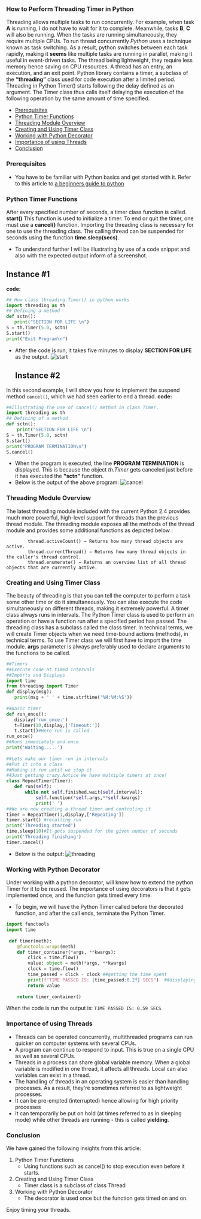 ### How to Perform Threading Timer in Python

Threading allows multiple tasks to run concurrently. For example, when task **A** is running, I do not have to wait for it to complete. Meanwhile, tasks **B**, **C** will also be running. When the tasks are running simultaneously, they require multiple CPUs.
To run thread concurrently *Python* uses a technique known as task switching. As a result, python switches between each task rapidly, making it **seems** like multiple tasks are running in parallel, making it useful in event-driven tasks.
The thread being lightweight, they require less memory hence saving on CPU resources.
A thread has an entry, an execution, and an exit point.
Python library contains a timer, a subclass of the **“threading”** class used for code execution after a limited period. Threading in Python Timer() starts following the delay defined as an argument. The Timer class thus calls itself delaying the execution of the following operation by the same amount of time specified.

-  [Prerequisites](#prerequisites)
-  [Python Timer Functions ](#python-timer-functions)
-  [Threading Module Overview](#threading-module-overview)
-  [Creating and Using Timer Class](#creating-and-using-timer-class)
-  [Working with Python Decorator](#working-with-python-decorator)
-  [Importance of using Threads](#importance-of-using-threads)
-  [Conclusion](#conclusion)
 

### Prerequisites
- You have to be familiar with Python basics and get started with it. Refer to this article to [a beginners guide to python](/engineering-education/a-beginners-guide-to-python/)


### Python Timer Functions
After every specified number of seconds, a timer class function is called.
**start()** This function is used to initialize a timer. To end or quit the timer, one must use a **cancel()** function.
Importing the threading class is necessary for one to use the threading class. 
 The calling thread can be suspended for  seconds using the function  **time.sleep(secs)**.
 - To understand further I will be illustrating by use of a code snippet and also with the expected output inform of a screenshot.
 ## Instance #1
 **code:**
 ```py
 ## How class threading.Timer() in python works  
import threading as th  
 ## Defining a method  
def sctn():  
    print("SECTION FOR LIFE \n")  
S = th.Timer(5.0, sctn)  
S.start()  
print("Exit Program\n")
```
- After the code is run, it takes five minutes to display **SECTION FOR LIFE** as the output.
  ![start](/engineering-education/how-to-perform-threading-timer-in-python/start.png)
  
   ## Instance #2
In this second example, I will show you how to implement the suspend method ``cancel()``, which we had seen earlier to end a thread. 
**code:**
```py
##Illustrating the use of cancel() method in class Timer.  
import threading as th  
## Defining of a method  
def sctn():  
    print("SECTION FOR LIFE \n")  
S = th.Timer(5.0, sctn)  
S.start()  
print("PROGRAM TERMINATION\n")  
S.cancel()
```
- When the program is executed, the line **PROGRAM TERMINATION** is displayed. This is because the object *th.Timer* gets canceled just before it has executed the **"sctn"** function.
- Below is the output of the above program:
 ![cancel](/engineering-education/how-to-perform-threading-timer-in-python/cancel.png)
 
 ### Threading Module Overview
The latest threading module included with the current Python 2.4 provides much more powerful, high-level support for threads than the previous thread module.
The threading module exposes all the methods of the thread module and provides some additional functions as depicted below :

            thread.activeCount() − Returns how many thread objects are active.
            thread.currentThread() − Returns how many thread objects in the caller's thread control.
            thread.enumerate() − Returns an overview list of all thread objects that are currently active.
            
### Creating and Using Timer Class
The beauty of threading is that you can tell the computer to perform a task some other time or do it simultaneously. You can also execute the code simultaneously on different threads, making it extremely powerful. A timer class always runs in intervals. The Python Timer class is used to perform an operation or have a function run after a specified period has passed. The threading class has a subclass called the class timer. In technical terms, we will create Timer objects when we need time-bound actions (methods), in technical terms.
To use Timer class we will first have to import the time module. 
**args** parameter is always preferably used to declare arguments to the functions to be called.
 ```py
##Timers  
##Execute code at timed intervals  
##Imports and Displays  
import time  
from threading import Timer  
def display(msg):  
    print(msg + ' ' + time.strftime('%H:%M:%S'))  
  
##Basic timer  
def run_once():  
    display('run_once:')  
    t=Timer(10,display,['Timeout:'])  
    t.start()#Here run is called  
run_once()  
##Runs immediately and once  
print('Waiting.....')  
  
##Lets make our timer run in intervals  
##Put it into a class  
##Making it run until we stop it  
##Just getting crazy.Notice We have multiple timers at once!  
class RepeatTimer(Timer):  
    def run(self):  
        while not self.finished.wait(self.interval):  
            self.function(*self.args,**self.kwargs)  
            print(' ')  
##We are now creating a thread timer and controling it  
timer = RepeatTimer(1,display,['Repeating'])  
timer.start() #recalling run  
print('Threading started')  
time.sleep(10)#It gets suspended for the given number of seconds  
print('Threading finishing')  
timer.cancel()

```
 - Below is the output:
 ![threading](/engineering-education/how-to-perform-threading-timer-in-python/threading.png)

### Working with Python Decorator
Under working with a python decorator, will know how to extend the python Timer for it to be reused. The importance of using decorators is that it gets implemented once, and the function gets timed every time.
- To begin, we will have the Python Timer called before the decorated function, and after the call ends, terminate the Python Timer.

```py
import functools  
import time  
  
 def timer(meth):  
    @functools.wraps(meth)  
    def timer_container(*args, **kwargs):  
        click = time.flow()  
        value: object = meth(*args, **kwargs)  
        clock = time.flow()  
        time_passed = click - clock ##getting the time spent
        print(f"TIME PASSED IS: {time_passed:0.2f} SECS")  ##displaying time passed to 2 decimal places
        return value  
  
    return timer_container()
```
When the code is run the output is:
``TIME PASSED IS: 0.59 SECS``

### Importance of using Threads
 - Threads can be operated concurrently, multithreaded programs can run quicker on computer systems with several CPUs.
 - A program can continue to respond to input. This is true on a single CPU as well as several CPUs.
 - Threads in a process can share global variable memory. When a global variable is modified in one thread, it affects all threads. Local can also variables can exist in a thread.
 - The handling of threads in an operating system is easier than handling processes. As a result, they're sometimes referred to as lightweight processes.
 - It can be pre-empted (interrupted) hence allowing for high priority processes
 - It can temporarily be put on hold (at times referred to as in sleeping mode) while other threads are running - this is called **yielding**.

### Conclusion
We have gained the following insights from this article:
1. Python Timer Functions	
   - Using functions such as cancel() to stop execution even before it starts.
2. Creating and Using Timer Class
   - Timer class is a subclass of class Thread
3. Working with Python Decorator
    - The decorator is used once but the function gets timed on and on.

Enjoy timing your threads.
